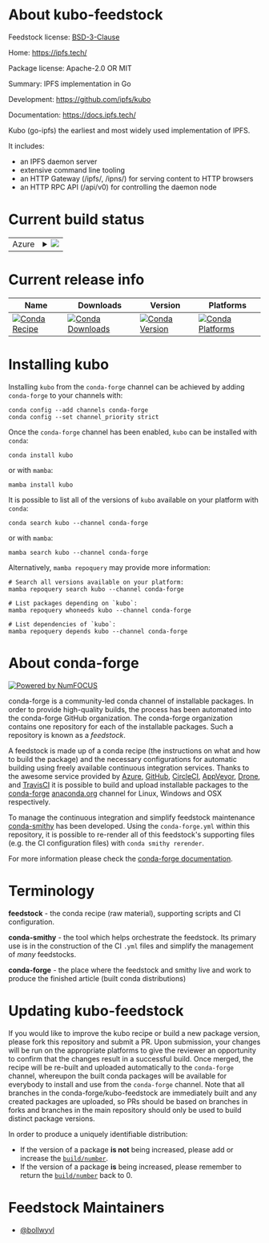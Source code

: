 About kubo-feedstock
====================

Feedstock license: [BSD-3-Clause](https://github.com/conda-forge/kubo-feedstock/blob/main/LICENSE.txt)

Home: https://ipfs.tech/

Package license: Apache-2.0 OR MIT

Summary: IPFS implementation in Go

Development: https://github.com/ipfs/kubo

Documentation: https://docs.ipfs.tech/

Kubo (go-ipfs) the earliest and most widely used implementation of IPFS.

It includes:
- an IPFS daemon server
- extensive command line tooling
- an HTTP Gateway (/ipfs/, /ipns/) for serving content to HTTP browsers
- an HTTP RPC API (/api/v0) for controlling the daemon node

Current build status
====================


<table>
    
  <tr>
    <td>Azure</td>
    <td>
      <details>
        <summary>
          <a href="https://dev.azure.com/conda-forge/feedstock-builds/_build/latest?definitionId=17435&branchName=main">
            <img src="https://dev.azure.com/conda-forge/feedstock-builds/_apis/build/status/kubo-feedstock?branchName=main">
          </a>
        </summary>
        <table>
          <thead><tr><th>Variant</th><th>Status</th></tr></thead>
          <tbody><tr>
              <td>linux_64</td>
              <td>
                <a href="https://dev.azure.com/conda-forge/feedstock-builds/_build/latest?definitionId=17435&branchName=main">
                  <img src="https://dev.azure.com/conda-forge/feedstock-builds/_apis/build/status/kubo-feedstock?branchName=main&jobName=linux&configuration=linux%20linux_64_" alt="variant">
                </a>
              </td>
            </tr><tr>
              <td>osx_64</td>
              <td>
                <a href="https://dev.azure.com/conda-forge/feedstock-builds/_build/latest?definitionId=17435&branchName=main">
                  <img src="https://dev.azure.com/conda-forge/feedstock-builds/_apis/build/status/kubo-feedstock?branchName=main&jobName=osx&configuration=osx%20osx_64_" alt="variant">
                </a>
              </td>
            </tr><tr>
              <td>osx_arm64</td>
              <td>
                <a href="https://dev.azure.com/conda-forge/feedstock-builds/_build/latest?definitionId=17435&branchName=main">
                  <img src="https://dev.azure.com/conda-forge/feedstock-builds/_apis/build/status/kubo-feedstock?branchName=main&jobName=osx&configuration=osx%20osx_arm64_" alt="variant">
                </a>
              </td>
            </tr><tr>
              <td>win_64</td>
              <td>
                <a href="https://dev.azure.com/conda-forge/feedstock-builds/_build/latest?definitionId=17435&branchName=main">
                  <img src="https://dev.azure.com/conda-forge/feedstock-builds/_apis/build/status/kubo-feedstock?branchName=main&jobName=win&configuration=win%20win_64_" alt="variant">
                </a>
              </td>
            </tr>
          </tbody>
        </table>
      </details>
    </td>
  </tr>
</table>

Current release info
====================

| Name | Downloads | Version | Platforms |
| --- | --- | --- | --- |
| [![Conda Recipe](https://img.shields.io/badge/recipe-kubo-green.svg)](https://anaconda.org/conda-forge/kubo) | [![Conda Downloads](https://img.shields.io/conda/dn/conda-forge/kubo.svg)](https://anaconda.org/conda-forge/kubo) | [![Conda Version](https://img.shields.io/conda/vn/conda-forge/kubo.svg)](https://anaconda.org/conda-forge/kubo) | [![Conda Platforms](https://img.shields.io/conda/pn/conda-forge/kubo.svg)](https://anaconda.org/conda-forge/kubo) |

Installing kubo
===============

Installing `kubo` from the `conda-forge` channel can be achieved by adding `conda-forge` to your channels with:

```
conda config --add channels conda-forge
conda config --set channel_priority strict
```

Once the `conda-forge` channel has been enabled, `kubo` can be installed with `conda`:

```
conda install kubo
```

or with `mamba`:

```
mamba install kubo
```

It is possible to list all of the versions of `kubo` available on your platform with `conda`:

```
conda search kubo --channel conda-forge
```

or with `mamba`:

```
mamba search kubo --channel conda-forge
```

Alternatively, `mamba repoquery` may provide more information:

```
# Search all versions available on your platform:
mamba repoquery search kubo --channel conda-forge

# List packages depending on `kubo`:
mamba repoquery whoneeds kubo --channel conda-forge

# List dependencies of `kubo`:
mamba repoquery depends kubo --channel conda-forge
```


About conda-forge
=================

[![Powered by
NumFOCUS](https://img.shields.io/badge/powered%20by-NumFOCUS-orange.svg?style=flat&colorA=E1523D&colorB=007D8A)](https://numfocus.org)

conda-forge is a community-led conda channel of installable packages.
In order to provide high-quality builds, the process has been automated into the
conda-forge GitHub organization. The conda-forge organization contains one repository
for each of the installable packages. Such a repository is known as a *feedstock*.

A feedstock is made up of a conda recipe (the instructions on what and how to build
the package) and the necessary configurations for automatic building using freely
available continuous integration services. Thanks to the awesome service provided by
[Azure](https://azure.microsoft.com/en-us/services/devops/), [GitHub](https://github.com/),
[CircleCI](https://circleci.com/), [AppVeyor](https://www.appveyor.com/),
[Drone](https://cloud.drone.io/welcome), and [TravisCI](https://travis-ci.com/)
it is possible to build and upload installable packages to the
[conda-forge](https://anaconda.org/conda-forge) [anaconda.org](https://anaconda.org/)
channel for Linux, Windows and OSX respectively.

To manage the continuous integration and simplify feedstock maintenance
[conda-smithy](https://github.com/conda-forge/conda-smithy) has been developed.
Using the ``conda-forge.yml`` within this repository, it is possible to re-render all of
this feedstock's supporting files (e.g. the CI configuration files) with ``conda smithy rerender``.

For more information please check the [conda-forge documentation](https://conda-forge.org/docs/).

Terminology
===========

**feedstock** - the conda recipe (raw material), supporting scripts and CI configuration.

**conda-smithy** - the tool which helps orchestrate the feedstock.
                   Its primary use is in the construction of the CI ``.yml`` files
                   and simplify the management of *many* feedstocks.

**conda-forge** - the place where the feedstock and smithy live and work to
                  produce the finished article (built conda distributions)


Updating kubo-feedstock
=======================

If you would like to improve the kubo recipe or build a new
package version, please fork this repository and submit a PR. Upon submission,
your changes will be run on the appropriate platforms to give the reviewer an
opportunity to confirm that the changes result in a successful build. Once
merged, the recipe will be re-built and uploaded automatically to the
`conda-forge` channel, whereupon the built conda packages will be available for
everybody to install and use from the `conda-forge` channel.
Note that all branches in the conda-forge/kubo-feedstock are
immediately built and any created packages are uploaded, so PRs should be based
on branches in forks and branches in the main repository should only be used to
build distinct package versions.

In order to produce a uniquely identifiable distribution:
 * If the version of a package **is not** being increased, please add or increase
   the [``build/number``](https://docs.conda.io/projects/conda-build/en/latest/resources/define-metadata.html#build-number-and-string).
 * If the version of a package **is** being increased, please remember to return
   the [``build/number``](https://docs.conda.io/projects/conda-build/en/latest/resources/define-metadata.html#build-number-and-string)
   back to 0.

Feedstock Maintainers
=====================

* [@bollwyvl](https://github.com/bollwyvl/)

